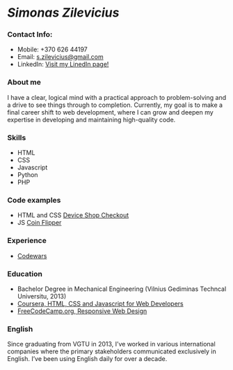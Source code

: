 # *Simonas Zilevicius*

### Contact Info:
* Mobile: +370 626 44197
* Email: s.zilevicius@gmail.com
* LinkedIn: [Visit my LinedIn page!](https://www.linkedin.com/public-profile/settings?trk=d_flagship3_profile_self_view_public_profile)

### About me
I have a clear, logical mind with a practical approach to problem-solving and a drive to see things through to completion.
Currently, my goal is to make a final career shift to web development, where I can grow and deepen my expertise in developing and maintaining high-quality code.

### Skills
* HTML
* CSS
* Javascript
* Python
* PHP

### Code examples
* HTML and CSS [Device Shop Checkout](https://simenys.github.io/Device-shop-checkout/)
* JS [Coin Flipper](https://simenys.github.io/color_flipper/)

### Experience
* [Codewars](https://www.codewars.com/users/Simenys)

### Education
* Bachelor Degree in Mechanical Engineering (Vilnius Gediminas Techncal Universitu, 2013)
* [Coursera, HTML, CSS and Javascript for Web Developers](https://www.coursera.org/account/accomplishments/certificate/LVMN3EG9ESB8)
* [FreeCodeCamp.org, Responsive Web Design](https://www.freecodecamp.org/certification/simenys/responsive-web-design)

### English
Since graduating from VGTU in 2013, I’ve worked in various international companies where the primary stakeholders communicated exclusively in English. I’ve been using English daily for over a decade.
